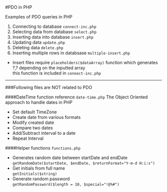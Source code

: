 #PDO in PHP

Examples of PDO queries in PHP
 1. Connecting to database `connect-inc.php`
 2. Selecting data from database `select.php`
 3. Inserting data into database `insert.php`
 4. Updating data `update.php` 
 5. Deleting data `delete.php`
 6. Inserting multiple rows in databsase `multiple-insert.php`

* Insert files require `placeholders($dataArray)` function which generates ?,? depending on the inputted array<br>
this function is included in `connect-inc.php`

------
###Following files are NOT related to PDO 

####DateTime function reference `date-time.php`
The Object Oriented approach to handle dates in PHP
 * Set default TimeZone
 * Create date from various formats
 * Modify created date 
 * Compare two dates
 * Add/Subtract interval to a date
 * Repeat Interval

####Helper functions `functions.php`
 * Generates random date between startDate and endDate <br> `getRandomDate($startDate, $endDate, $returnFormat="Y-m-d H:i:s")`
 * Get initials from full name <br> `getInitials($string)`  
 * Generate random password <br> `getRandomPassword($length = 10, $special="!@%#")` 